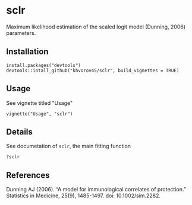 # sclr

Maximum likelihood estimation of the scaled logit model (Dunning, 2006) parameters.

## Installation

```
install.packages("devtools")
devtools::intall_github("khvorov45/sclr", build_vignettes = TRUE)
```

## Usage

See vignette titled "Usage"

```
vignette("Usage", "sclr")
```

## Details

See documetation of `sclr`, the main fitting function

```
?sclr
```

## References

Dunning AJ (2006). “A model for immunological correlates of protection.” Statistics in Medicine, 25(9), 1485-1497. doi: 10.1002/sim.2282.

